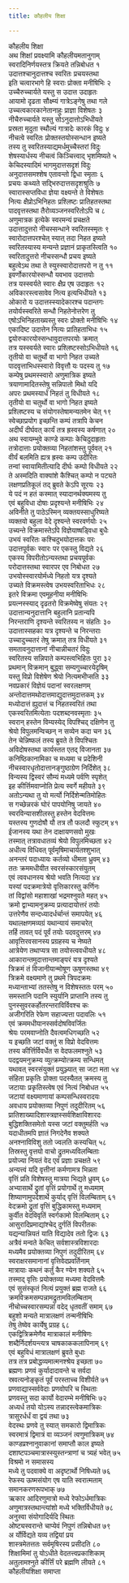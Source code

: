 ```yaml
---
title: कौहलीय शिक्षा

---
```

कौहलीय शिक्षा  
अथ शिक्षां प्रवक्ष्यामि कौहलीयमतानुगाम्  
स्वरादिनिर्णयस्तत्र क्रियते तन्निबोधत १  
उदात्तश्चानुदात्तश्च स्वरितः प्रचयस्तथा  
इति चत्वारभागे हि स्वराः प्रोक्ता मनीषिभिः २  
उच्चैरुच्चार्यते यस्तु स उदात्त उदाहृतः  
आयामो दृढता सौक्ष्म्यं गात्रेऽङ्गेषु तथा गले  
उच्चत्वकारकानेतानाहुः प्राज्ञा विशेषतः ३  
नीचैरुच्चार्यते यस्तु सोऽनुदात्तोऽभिधीयते  
प्रस्रता मृदुता स्थौल्यं गात्रादेः कारकं विदुः ४  
नीचत्वे स्वरितः प्रोक्तस्तयोस्सन्धान इष्यते  
तस्य तु स्वरितस्याद्यमर्धमुच्चैस्तरां विदुः  
शेषस्यार्धस्य नीचत्वं किञ्चित्त्वाद् भृशमिष्यते ५  
केचिदस्यादिमं भागमुदात्तसदृशं विदुः  
अनुदात्तसमश्शेष एतावन्तो द्विधा स्मृताः ६  
प्रचयः कथ्यते सद्भिरुदात्तसदृशश्रुतिः ७  
स्वारास्सप्तविधा ज्ञेया वक्ष्यन्ते ते विशेषतः  
नित्यः क्षैप्रोऽभिनिहतः प्रश्लिष्टः प्रातिहतस्तथा  
पादवृत्तस्तथा तैरोव्यञ्जनस्वरितोऽपि च ८  
अणुमात्रक इत्येके स्वरमन्यं प्रचक्षते  
उदात्तादुत्तरो नीचस्सन्धाने स्वरितस्स्मृतः ९  
स्वारोदात्तपरश्चेत् स्यात् तदा निहत इष्यते  
स्वरितस्यास्य मन्यन्ते प्रज्ञानं प्राकृतस्त्विति १०  
स्वरितादुत्तरो नीचस्सन्धौ प्रचय इष्यते  
बहुत्वेऽथ तथा ते स्युस्स्वारोदात्तपरो न तु ११  
इवर्णोकारयोस्सन्धौ यवभाव उदात्तयोः  
तत्र यस्स्वर्यते स्वारः क्षैप्र एष उदाहृतः १२  
अविकारस्त्वसावेव नित्य इत्यभिधीयते १३  
ओकारो य उदात्तस्स्यादेकारश्च पदान्तगः  
तयोर्यस्स्वरिते सन्धौ निहतेनोत्तरेण तु  
एषोऽभिनिहताख्यस्तु स्वरः प्रोक्तो मनीषिभिः १४  
एकादिष्ट उदात्तेन नित्यः प्रातिहताभिधः १५  
द्वयोरुकारयोस्सन्धावुदात्तपरयोः क्रमात्  
तत्र यस्स्वर्यते स्वारः प्रश्लिष्टस्सोऽभिधीयते १६  
तृतीयो वा चतुर्थो वा भागो निहत उच्यते  
पादवृत्ताभिधस्स्वारो विवृत्तौ यः पदस्य तु १७  
कम्पेषु प्रथमस्स्वारो अणुमात्रिक इष्यते  
त्रयाणामादितस्तेषु सन्निपातो मिथो यदि  
अपरः प्रथमस्यार्धं निहतं तु विधीयते १८  
तृतीयो वा चतुर्थो वा भागो निहत इष्यते  
प्रश्लिष्टस्य च संयोगस्तेषामन्यतमेन चेत् १९  
स्वेच्छाप्रयोग इच्छन्ति कम्पं तत्रापि केचन  
अदीर्घं दीर्घवत् कार्यं तत्र ह्रस्वस्य कर्षणात् २०  
अथ स्वायम्भुवे काण्डे कम्पाः केचिदुदाहृताः  
तत्रोदात्ताः प्रयोक्तव्या निहतांशस्तु पूर्ववत् २१  
वीर्यं बलमिति ह्यत्र ह्रस्वः कम्प उदीरितः  
तन्वां स्वायामितीत्यादि दीर्घः कम्पो विधीयते २२  
ते अस्मदिति वाक्यांशे कैश्चित् कम्पो न पट्यते  
लक्षणप्रतिकूलं तद् ब्रुवते केऽपि सूरयः २३  
ये पदं न हतं कस्मात् स्यादानर्थक्यमस्य तु  
एवं बहुविधा दोषाः प्रदृश्यन्ते मनीषिभिः २४  
अविनीते तु पाठेऽस्मिन् व्यक्तयस्साधुरिष्यते  
व्यक्तयो बहुला वेदे दृश्यन्ते स्वरवर्णयोः २५  
उच्यन्ते विक्रमास्तेऽपि विज्ञेयाष्षड्विधा बुधैः  
उभयं स्वरितः कश्चिदुभयोदात्तकः परः  
उदात्तपूर्वकः स्वारः पर एकस्तु विद्यते २६  
एकस्य विपरीतोऽन्यस्तथा प्रचयपूर्वकः  
परोदात्तस्तथा स्वारपर एव निबोधत २७  
उभयोस्स्वारयोर्मध्ये निहतो यत्र दृश्यते  
उच्यते विक्रमस्त्वेष उभयस्वरिताभिधः २८  
इतरे विक्रमा एवमूहनीया मनीषिभिः  
प्रयत्नस्स्याद् दृढतरो विक्रमेष्वेषु संयतः २९  
उदात्तान्यनुदात्तानि बहुलानि प्रतान्यपि  
निरन्तराणि दृश्यन्ते स्वरितस्य न संहतिः ३०  
उदात्तास्सहका यत्र दृश्यन्ते च निरन्तराः  
उच्चादुच्चतरं तेषु क्रमात् तत्र विधीयते ३१  
समतावनुदात्तानां नीचान्नीचतरं विदुः  
स्वरितस्य सन्निपाते कम्पस्त्वभिहितः पुरा ३२  
प्रथमान् विक्रमान् बुद्ध्वा सम्यगुच्चारयेदृषिम्  
यस्तु विप्रो विशेषेण श्रेयो नित्यमभीप्सति ३३  
नवप्रकारं विज्ञेयं पदानां स्वरलक्षणम्  
अन्तोदात्तमथोदात्तमाद्युदात्तमुदात्तकम् ३४  
मध्योदात्तं ह्युदात्तं च निहतस्वरितं तथा  
एकस्वरितमित्येताः पदशब्दनवस्मृताः ३५  
स्वरान् हस्तेन विम्यस्येद् विपश्चिद् दक्षिणेन तु  
श्रेयो विपुलमन्विच्छन् न सव्येन कदा चन ३६  
तेन चेन्निष्फलं तस्य ब्रुवते ते विपश्चितः  
अविदोषस्तथा कार्यस्तत एतद् विजानता ३७  
कनिष्ठिकानामिका च मध्यमा च प्रदेशिनी  
नीचस्वारधृतोदात्तानङ्गुष्ठाग्रेण निर्दिशेत् ३८  
विन्यस्य द्विस्वरं सौम्यं मध्यमे पर्वणि स्पृशेत्  
इह कीर्त्तिमवाप्नोति प्रेत्य स्वर्गे महीयते ३९  
अतोऽन्यथा तु यो मर्त्यो निर्दिशेन्मतिमोहितः  
स गच्छेन्नरकं घोरं पापयोनिषु जायते ४०  
स्वरविन्यासशीलस्तु हस्तेन वेदवित्तमः  
यस्तस्य गुणदोषौ यौ तत्र तौ फलदौ स्फुटम् ४१  
ईजानस्य यथा तेन दाक्षायणसवो मुखः  
तस्मात् तत्रावधातव्यं श्रेयो विपुलमिच्छता ४२  
अधीत्य विधिवत् पूर्वमृषिमाचार्यतश्शुभात्  
अनन्तरं पदाध्यायः कर्तव्यो धीमता ध्रुवम् ४३  
ततः क्रममधीयीत स्वरसंस्कारसंयुतम्  
एवं त्ववधानस्य श्रेयो भवति नित्यदा ४४  
यस्यां पदक्रमात्रेयो वृत्तिकारस्तु कर्णिनः  
तां विद्वांसो महाशाखां भद्रमश्नुवते महत् ४५  
क्रमो द्वाभ्यामनुक्रम्य प्रत्यादायोत्तरं तयोः  
उत्तरेणैव सन्दध्यादर्धर्चान्तं समापयेत् ४६  
यथालक्षणमव्यग्रं यथान्यायं समाचरेत्  
तर्हि तावत् पदं पूर्वं तयोः पदवदुत्तरम् ४७  
आवृत्तिरवसानस्य प्रग्रहस्य च नेष्यते  
आत्रेयेण तथाप्यत्र सा तयोस्त्ववधीयते ४८  
आकारान्तमुदात्तान्तमाङ्परं यत्र दृश्यते  
त्रिक्रमं तं विजानीयान्मोषूण ऊषुणस्तथा ४९  
त्रिक्रमे वक्ष्यमाणे तु प्रथमे त्रिपदक्रमः  
मध्यान्ताभ्यां ततस्तेषु न विशेषस्ततः परम् ५०  
समस्तानि पदानि स्युर्यानि प्राप्तानि तस्य तु  
पुनस्सुवरकर्होतरन्तराविर्विवश्च कः  
अजीगरिति रेफेण सहाज्यत्ता पदावलिः ५१  
एवं क्रममधीयानस्सर्वदोषविवर्जितः  
श्रेयः परमवाप्नोति दैवत्वमधिगच्छति ५२  
य इच्छति जटां वक्तुं स विप्रो वेदवित्तमः  
तस्य कीर्त्तिर्विवर्धेत स वेदफलमश्नुते ५३  
पदद्वयमनुक्रम्य व्युत्क्रम्योत्क्रम्य सन्धिमत्  
यथावत् स्वरसंयुक्तं प्रयुञ्ज्यात् सा जटा मता ५४  
संहिता प्रकृतिः प्रोक्ता पदस्यैतत् क्रमस्य तु  
जटायाः प्रकृतिस्त्वेष एवं नित्यं निबोधत ५५  
जटायां वक्ष्यमाणायां कम्पसन्धिस्वरादयः  
अवधाय प्रयोक्तव्या निपुणं तदुदीरितम् ५६  
प्रातिशाख्यादिशास्त्रज्ञस्सर्वशिक्षाविशारदः  
बुद्धिशक्तिसमेतो यस्स जटां वक्तुमर्हति ५७  
यदाधीतमपि ज्ञातं निगदेनैव शक्यते  
अनश्नाविविशु ततो ज्वलति कस्यचित् ५८  
तिस्रस्तु वृत्तयो वाचो द्रुतमध्यविलम्बिताः  
प्रयोज्या नियतं वेद एवं प्रज्ञाः प्रचक्षते ५९  
अन्यत्त्वं यदि वृत्तीनां कर्मणामत्र भिन्नता  
वृत्तिं प्रति विशेषस्तु मात्रया भिद्यते ध्रुवम् ६०  
अभ्यासार्थे द्रुतां वृत्तिं प्रयोगार्थे तु मध्यमाम्  
शिष्याणामुपदेशार्थे कुर्याद् वृत्तिं विलम्बिताम् ६१  
वेदक्रमो द्रुतां वृत्तिं बुद्धिकामस्तु मध्यमाम्  
कुर्वीत वेदविवृतिं स्वर्गकामो विलम्बिताम् ६२  
आसुरादिप्रमाद्यांश्चेद् दुर्गतिं विपरीतकः  
यद्यन्यान्नियतं याति विद्यादेव ततो द्विजः ६३  
अत्रैवं मन्वते केचित् सर्वशास्त्रविशारदाः  
मध्यमैव प्रयोक्तव्या निपुणं तदुदीरितम् ६४  
स्वराक्षरसमानानां वृत्तिवेदप्रवर्तिनाम्  
मात्रायाः कथनं कर्तुं कैर ण्येन शक्यते ६५  
तस्माद् वृत्तिः प्रयोक्तव्या मध्यमा वेदवित्तमैः  
एवं सुसंस्कृतं नित्यं प्रयुक्तं ब्रह्म राजते ६६  
क्रमविक्रमसम्पन्नामद्रुतामविलम्बिताम्  
नीचोच्चस्वारसम्पन्नां वदेद् धृतवतीं समाम् ६७  
बहुशो मन्यते मात्रालक्षणं तन्मनीषिभिः  
तेषु तेष्वेव कार्येषु प्रग्रह ६८  
एकद्वित्रिक्रमेणैव मात्राकालं मनीषिणः  
शब्दैर्निदर्शयन्त्यत्र चाषकाककलापिनाम् ६९  
एवं बहुविधं मात्रालक्षणं ब्रुवते बुधाः  
तत्र तत्र प्रबोद्धव्यमात्मनश्श्रेय इच्छता ७०  
ब्रह्मणः प्रणवं कुर्यादादावन्ते च सर्वदा  
स्रवत्यनोङ्कृतं पूर्वं परस्ताच्च विशीर्यते ७१  
प्रणवाद्यास्सर्ववेदाः प्रणवोपरि च स्थिताः  
प्रणवस्तु सदा कार्यो वेदारम्भे मनीषिभिः ७२  
अध्यर्ध तयो योऽस्य तन्नादस्त्वेकमात्रिकः  
त्रासुरर्धर्धं वा द्वयं तथा ७३  
वेदस्थः प्रणवे तु स्यात् समकारो द्विमात्रिकः  
स्वरमात्रं द्विमात्रं वा व्यञ्जनं त्वणुमात्रिकम् ७४  
काण्डप्रश्नानुवाकानां समाप्तौ काल इष्यते  
दशाष्टपञ्चमात्रास्स्युस्तन्त्राणां च त्र्यहं भवेत् ७५  
विश्रमो न समासस्य  
मध्ये तु पदवाक्ये वा अदृष्टार्थो निषिध्यते ७६  
रेफस्य ऊष्मसंयोग एष याति स्वरात्मताम्  
समानकरणरूपभाक् ७७  
ऋकार आदिरणुमात्रो मध्ये रेफोऽर्धमात्रिकः  
अणुमात्रस्तथान्त्यांशो मध्ये भक्तिर्विधीयते ७८  
अनुस्वा संयोगादिर्यदि स्थितः  
ओष्ट्यस्वरान्ते चाप्येवं निपुणं तन्निबोधत ७९  
अ र्योर्विद्यते यव्य तद्वियां प्रय  
शास्त्रमेतत्ततः सर्वमृषिरस्य प्रसीदति ८०  
शिक्षामिमां तु योऽधीते वेदतत्त्वप्रकाशिकाम्  
अतुलामश्नुते कीर्त्तिं परे ब्रह्मणि लीयते ८१  
             कौहलीयशिक्षा समाप्ता